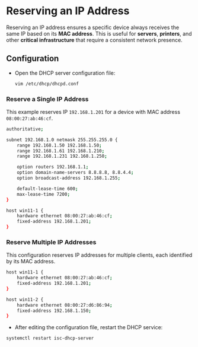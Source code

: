 # **Reserving an IP Address**

Reserving an IP address ensures a specific device always receives the same IP based on its **MAC address**. This is useful for **servers**, **printers**, and other **critical infrastructure** that require a consistent network presence.


## Configuration

* Open the DHCP server configuration file:

  ```bash
  vim /etc/dhcp/dhcpd.conf
  ```

### Reserve a Single IP Address

This example reserves IP `192.168.1.201` for a device with MAC address `08:00:27:ab:46:cf`.

```bash
authoritative;

subnet 192.168.1.0 netmask 255.255.255.0 {
    range 192.168.1.50 192.168.1.50;
    range 192.168.1.61 192.168.1.210;
    range 192.168.1.231 192.168.1.250;

    option routers 192.168.1.1;
    option domain-name-servers 8.8.8.8, 8.8.4.4;
    option broadcast-address 192.168.1.255;

    default-lease-time 600;
    max-lease-time 7200;
}

host win11-1 {
    hardware ethernet 08:00:27:ab:46:cf;
    fixed-address 192.168.1.201;
}
```

### Reserve Multiple IP Addresses

This configuration reserves IP addresses for multiple clients, each identified by its MAC address.

```bash
host win11-1 {
    hardware ethernet 08:00:27:ab:46:cf;
    fixed-address 192.168.1.201;
}

host win11-2 {
    hardware ethernet 08:00:27:d6:86:94;
    fixed-address 192.168.1.150;
}
```



- After editing the configuration file, restart the DHCP service:

```bash
systemctl restart isc-dhcp-server
```
